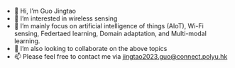 - 👋 Hi, I’m Guo Jingtao
- 👀 I’m interested in wireless sensing
- 🌱 I’m mainly focus on artificial intelligence of things (AIoT), Wi-Fi sensing, Federtaed learning, Domain adaptation, and Multi-modal learning.
- 💞️ I’m also looking to collaborate on the above topics
- 📫 Please feel free to contact me via jingtao2023.guo@connect.polyu.hk

<!---
GuoJingtao-1997/GuoJingtao-1997 is a ✨ special ✨ repository because its `README.md` (this file) appears on your GitHub profile.
You can click the Preview link to take a look at your changes.
--->
